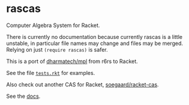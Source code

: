 # rascas
Computer Algebra System for Racket.

There is currently no documentation because currently rascas is a little unstable, in particular
file names may change and files may be merged. Relying on just `(require rascas)` is safer.

This is a port of [dharmatech/mpl](https://github.com/dharmatech/mpl) from r6rs to Racket. 

See the file [`tests.rkt`](https://github.com/Metaxal/rascas/blob/master/tests.rkt) for examples.

Also check out another CAS for Racket, [soegaard/racket-cas](https://github.com/soegaard/racket-cas).

See the [docs](https://docs.racket-lang.org/rascas/index.html).